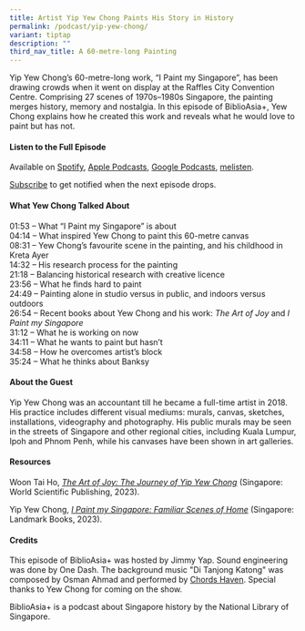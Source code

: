 ```yaml
---
title: Artist Yip Yew Chong Paints His Story in History
permalink: /podcast/yip-yew-chong/
variant: tiptap
description: ""
third_nav_title: A 60-metre-long Painting
---
```

<p>Yip Yew Chong’s 60-metre-long work, “I Paint my Singapore”, has been drawing
crowds when it went on display at the Raffles City Convention Centre. Comprising
27 scenes of 1970s–1980s Singapore, the painting merges history, memory
and nostalgia. In this episode of BiblioAsia+, Yew Chong explains how he
created this work and reveals what he would love to paint but has not.</p>
<p></p>
<h4><strong>Listen to the Full Episode</strong></h4>
<p>Available on <a href="https://open.spotify.com/episode/6NYgoIymDy90Ng76tWsjsr" rel="noopener noreferrer nofollow" target="_blank">Spotify</a>,
<a href="https://podcasts.apple.com/us/podcast/artist-yip-yew-chong-paints-his-story-in-history/id1688142751?i=1000639313389" rel="noopener noreferrer nofollow" target="_blank">Apple Podcasts</a>, <a href="https://podcasts.google.com/feed/aHR0cHM6Ly9mZWVkcy5jYXB0aXZhdGUuZm0vYmlibGlvYXNpYS8/episode/ZDE1YTc1MmMtYmU1Ni00ODE4LTliYWQtYzY5NmRhNzY0ZDJm?sa=X&amp;ved=0CAUQkfYCahcKEwiI56C6nqCDAxUAAAAAHQAAAAAQNA" rel="noopener noreferrer nofollow" target="_blank">Google Podcasts</a>,
<a href="https://www.melisten.sg/podcast/playlist/BiblioAsia%2B-2115156/Artist-Yip-Yew-Chong-Paints-His-Story-in-History-2278281" rel="noopener noreferrer nofollow" target="_blank">melisten</a>.</p>
<p><a href="https://open.spotify.com/show/66PYiIthr1KqQhJ82XH4DN" rel="noopener noreferrer nofollow" target="_blank">Subscribe</a> to
get notified when the next episode drops.</p>
<p></p>
<h4><strong>What Yew Chong Talked About</strong></h4>
<p>01:53 – What “I Paint my Singapore” is about
<br>04:14 – What inspired Yew Chong to paint this 60-metre canvas
<br>08:31 – Yew Chong’s favourite scene in the painting, and his childhood
in Kreta Ayer
<br>14:32 – His research process for the painting
<br>21:18 – Balancing historical research with creative licence
<br>23:56 – What he finds hard to paint
<br>24:49 – Painting alone in studio versus in public, and indoors versus
outdoors
<br>26:54 – Recent books about Yew Chong and his work: <em>The Art of Joy</em> and <em>I Paint my Singapore</em> 
<br>31:12 – What he is working on now
<br>34:11 – What he wants to paint but hasn’t
<br>34:58 – How he overcomes artist’s block
<br>35:24 – What he thinks about Banksy</p>
<p></p>
<h4><strong>About the Guest</strong></h4>
<p>Yip Yew Chong was an accountant till he became a full-time artist in 2018.
His practice includes different visual mediums: murals, canvas, sketches,
installations, videography and photography. His public murals may be seen
in the streets of Singapore and other regional cities, including Kuala
Lumpur, Ipoh and Phnom Penh, while his canvases have been shown in art
galleries.</p>
<p></p>
<h4><strong>Resources</strong></h4>
<p>Woon Tai Ho, <em><a href="https://eservice.nlb.gov.sg/redir/itemdetails?bid=300003267" rel="noopener noreferrer nofollow" target="_blank">The Art of Joy: The Journey of Yip Yew Chong</a> </em>(Singapore:
World Scientific Publishing, 2023).</p>
<p>Yip Yew Chong,<em> <a href="https://eservice.nlb.gov.sg/redir/itemdetails?bid=300013604" rel="noopener noreferrer nofollow" target="_blank">I Paint my Singapore: Familiar Scenes of Home</a> </em>(Singapore:
Landmark Books, 2023).</p>
<p></p>
<h4><strong>Credits</strong></h4>
<p>This episode of BiblioAsia+ was hosted by Jimmy Yap. Sound engineering
was done by One Dash. The background music "Di Tanjong Katong" was composed
by Osman Ahmad and performed by <a href="https://www.youtube.com/watch?v=uA2v7ka5TAI" rel="noopener noreferrer nofollow" target="_blank">Chords Haven</a>. Special
thanks to Yew Chong for coming on the show.</p>
<p>BiblioAsia+ is a podcast about Singapore history by the National Library
of Singapore.</p>